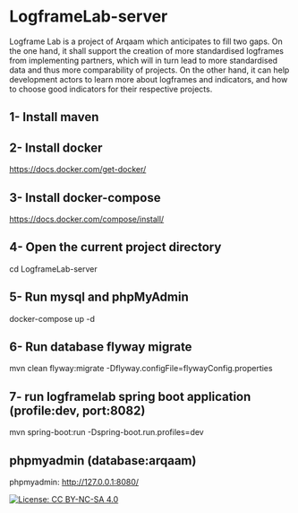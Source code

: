 # LogframeLab-server

Logframe Lab is a project of Arqaam which anticipates to fill two gaps. On the one hand, it shall support the creation of more standardised logframes from implementing partners, which will in turn lead to more standardised data and thus more comparability of projects. On the other hand, it can help development actors to learn more about logframes and indicators, and how to choose good indicators for their respective projects.


## 1- Install maven

## 2- Install docker
https://docs.docker.com/get-docker/

## 3- Install docker-compose
https://docs.docker.com/compose/install/

## 4- Open the current project directory
cd LogframeLab-server

## 5- Run mysql and phpMyAdmin
docker-compose up -d

## 6- Run database flyway migrate 
mvn clean flyway:migrate -Dflyway.configFile=flywayConfig.properties

## 7- run logframelab spring boot application (profile:dev, port:8082)
mvn spring-boot:run -Dspring-boot.run.profiles=dev

## phpmyadmin (database:arqaam)
phpmyadmin: http://127.0.0.1:8080/


[![License: CC BY-NC-SA 4.0](https://licensebuttons.net/l/by-nc-sa/4.0/80x15.png)](https://creativecommons.org/licenses/by-nc-sa/4.0/)
